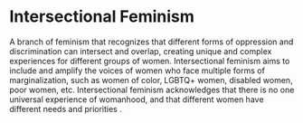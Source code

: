 # Intersectional Feminism
A branch of feminism that recognizes that different forms of oppression and discrimination can intersect and overlap, creating unique and complex experiences for different groups of women. Intersectional feminism aims to include and amplify the voices of women who face multiple forms of marginalization, such as women of color, LGBTQ+ women, disabled women, poor women, etc. Intersectional feminism acknowledges that there is no one universal experience of womanhood, and that different women have different needs and priorities .